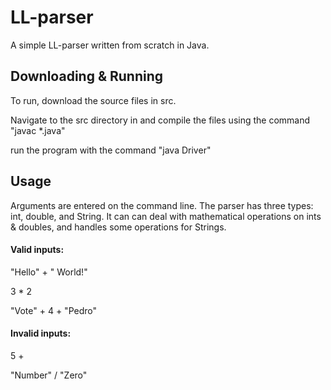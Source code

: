 # LL-parser

A simple LL-parser written from scratch in Java. 

## Downloading & Running

To run, download the source files in src. 

Navigate to the src directory in and compile the files using the command "javac *.java" 

run the program with the command "java Driver" 

## Usage

Arguments are entered on the command line. The parser has three types: int, double, and String. It can can deal with  mathematical operations on ints & doubles, and handles some operations for Strings. 

#### Valid inputs: 

"Hello" + " World!"

3 * 2

"Vote" + 4 + "Pedro"

#### Invalid inputs: 

5 +

"Number" / "Zero"
